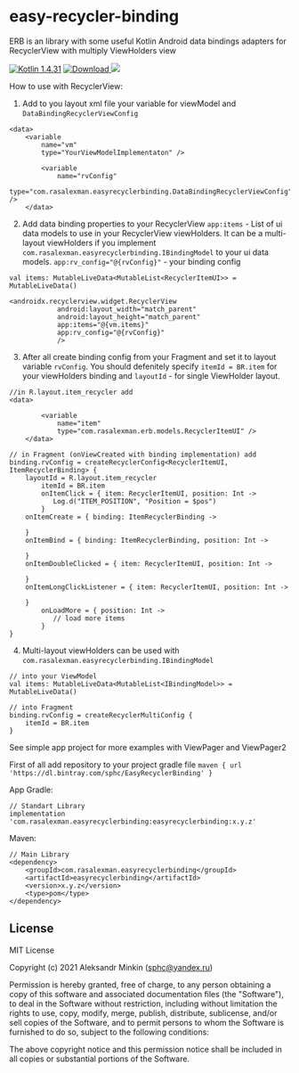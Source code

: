 # easy-recycler-binding
ERB is an library with some useful Kotlin Android data bindings adapters for RecyclerView with multiply ViewHolders view

[ ![Kotlin 1.4.31](https://img.shields.io/badge/Kotlin-1.4.31-blue.svg)](http://kotlinlang.org) [ ![Download](https://api.bintray.com/packages/sphc/EasyRecyclerBinding/easyrecyclerbinding/images/download.svg?version=0.0.3) ](https://bintray.com/sphc/EasyRecyclerBinding/easyrecyclerbinding/0.0.3/link) [![](https://jitpack.io/v/Rasalexman/easy-recycler-binding.svg)](https://jitpack.io/#Rasalexman/easy-recycler-binding)

How to use with RecyclerView:
1) Add to you layout xml file your variable for viewModel and `DataBindingRecyclerViewConfig`
```
<data>
    <variable
        name="vm"
        type="YourViewModelImplementaton" />

        <variable
            name="rvConfig"
            type="com.rasalexman.easyrecyclerbinding.DataBindingRecyclerViewConfig" />
    </data>
```
2) Add data binding properties to your RecyclerView 
`app:items` -  List of ui data models to use in your RecyclerView viewHolders. It can be a multi-layout viewHolders if you implement `com.rasalexman.easyrecyclerbinding.IBindingModel` to your ui data models. 
`app:rv_config="@{rvConfig}"` - your binding config
```
val items: MutableLiveData<MutableList<RecyclerItemUI>> = MutableLiveData()

<androidx.recyclerview.widget.RecyclerView
            android:layout_width="match_parent"
            android:layout_height="match_parent"
            app:items="@{vm.items}"
            app:rv_config="@{rvConfig}"
            />
```
3) After all create binding config from your Fragment and set it to layout variable `rvConfig`. You should defenitely specify `itemId = BR.item` for your viewHolders binding and `layoutId` - for single ViewHolder layout.
```
//in R.layout.item_recycler add
<data>

        <variable
            name="item"
            type="com.rasalexman.erb.models.RecyclerItemUI" />
    </data>

// in Fragment (onViewCreated with binding implementation) add
binding.rvConfig = createRecyclerConfig<RecyclerItemUI, ItemRecyclerBinding> {
	layoutId = R.layout.item_recycler
        itemId = BR.item 
        onItemClick = { item: RecyclerItemUI, position: Int ->
           Log.d("ITEM_POSITION", "Position = $pos")
        }
	onItemCreate = { binding: ItemRecyclerBinding ->
	
	}
	onItemBind = { binding: ItemRecyclerBinding, position: Int ->
	
	}
	onItemDoubleClicked = { item: RecyclerItemUI, position: Int ->
	
	}
	onItemLongClickListener = { item: RecyclerItemUI, position: Int ->
	
	}
        onLoadMore = { position: Int ->
           // load more items
        }
}
```
4) Multi-layout viewHolders can be used with `com.rasalexman.easyrecyclerbinding.IBindingModel`
```
// into your ViewModel
val items: MutableLiveData<MutableList<IBindingModel>> = MutableLiveData()

// into Fragment
binding.rvConfig = createRecyclerMultiConfig {
	itemId = BR.item
}
```

See simple app project for more examples with ViewPager and ViewPager2
	

First of all add repository to your project gradle file
`maven { url 'https://dl.bintray.com/sphc/EasyRecyclerBinding' }`

App Gradle:
```
// Standart Library
implementation 'com.rasalexman.easyrecyclerbinding:easyrecyclerbinding:x.y.z'
```

Maven:
```
// Main Library
<dependency>
	<groupId>com.rasalexman.easyrecyclerbinding</groupId>
	<artifactId>easyrecyclerbinding</artifactId>
	<version>x.y.z</version>
	<type>pom</type>
</dependency>
```


License
----

MIT License

Copyright (c) 2021 Aleksandr Minkin (sphc@yandex.ru)

Permission is hereby granted, free of charge, to any person obtaining a copy
of this software and associated documentation files (the "Software"), to deal
in the Software without restriction, including without limitation the rights
to use, copy, modify, merge, publish, distribute, sublicense, and/or sell
copies of the Software, and to permit persons to whom the Software is
furnished to do so, subject to the following conditions:

The above copyright notice and this permission notice shall be included in all
copies or substantial portions of the Software.

